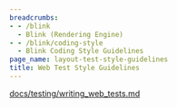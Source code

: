 ```yaml
---
breadcrumbs:
- - /blink
  - Blink (Rendering Engine)
- - /blink/coding-style
  - Blink Coding Style Guidelines
page_name: layout-test-style-guidelines
title: Web Test Style Guidelines
---
```


[docs/testing/writing_web_tests.md](https://chromium.googlesource.com/chromium/src/+/master/docs/testing/writing_web_tests.md)